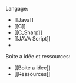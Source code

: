 
Langage:
- [[Java]]
- [[C]]
- [[C_Sharp]]
- [[JAVA Script]]
- 

Boite a idée et ressources:
- [[Boite a idee]]
- [[Ressources]]
